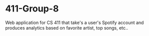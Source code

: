 # 411-Group-8
Web application for CS 411 that take's a user's Spotify account and produces analytics based on favorite artist, top songs, etc..
